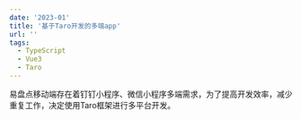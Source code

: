 ```yaml
---
date: '2023-01'
title: '基于Taro开发的多端app'
url: ''
tags:
  - TypeScript
  - Vue3
  - Taro
---
```


易盘点移动端存在着钉钉小程序、微信小程序多端需求，为了提高开发效率，减少重复工作，决定使用Taro框架进行多平台开发。
